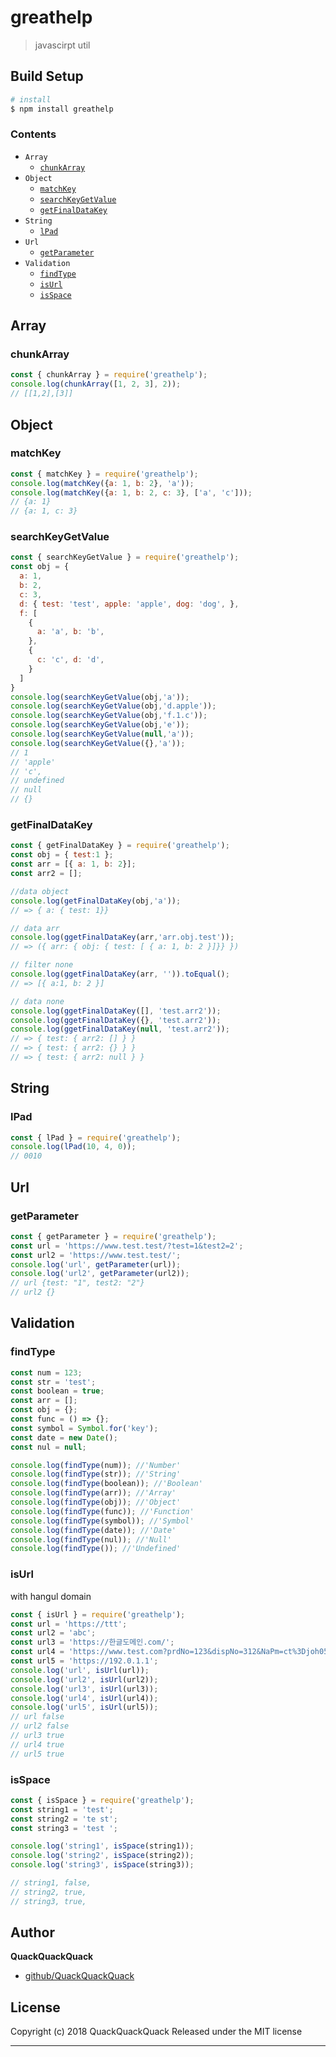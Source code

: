 # greathelp

> javascirpt util

## Build Setup

``` bash
# install
$ npm install greathelp
```
### **Contents**
* `Array`
  * [`chunkArray`](#chunkArray)
* `Object`
  * [`matchKey`](#matchKey)
  * [`searchKeyGetValue`](#searchKeyGetValue)
  * [`getFinalDataKey`](#getFinalDataKey)
* `String`
  * [`lPad`](#lPad)
* `Url`
  * [`getParameter`](#getParameter)
* `Validation`
    * [`findType`](#findType)
    * [`isUrl`](#isUrl)
    * [`isSpace`](#isSpace)

## Array
### chunkArray
```js
const { chunkArray } = require('greathelp');
console.log(chunkArray([1, 2, 3], 2));
// [[1,2],[3]]
```

## Object
### matchKey
```js
const { matchKey } = require('greathelp');
console.log(matchKey({a: 1, b: 2}, 'a'));
console.log(matchKey({a: 1, b: 2, c: 3}, ['a', 'c']));
// {a: 1}
// {a: 1, c: 3}
```
### searchKeyGetValue
```js
const { searchKeyGetValue } = require('greathelp');
const obj = {
  a: 1,
  b: 2,
  c: 3,
  d: { test: 'test', apple: 'apple', dog: 'dog', },
  f: [
    {
      a: 'a', b: 'b',
    },
    {
      c: 'c', d: 'd',
    }
  ]
}
console.log(searchKeyGetValue(obj,'a'));
console.log(searchKeyGetValue(obj,'d.apple'));
console.log(searchKeyGetValue(obj,'f.1.c'));
console.log(searchKeyGetValue(obj,'e'));
console.log(searchKeyGetValue(null,'a'));
console.log(searchKeyGetValue({},'a'));
// 1
// 'apple'
// 'c',
// undefined
// null
// {}
```

### getFinalDataKey
```js
const { getFinalDataKey } = require('greathelp');
const obj = { test:1 };
const arr = [{ a: 1, b: 2}];
const arr2 = [];

//data object
console.log(getFinalDataKey(obj,'a'));
// => { a: { test: 1}}

// data arr
console.log(ggetFinalDataKey(arr,'arr.obj.test'));
// => ({ arr: { obj: { test: [ { a: 1, b: 2 }]}} })

// filter none    
console.log(ggetFinalDataKey(arr, '')).toEqual();
// => [{ a:1, b: 2 }]

// data none    
console.log(ggetFinalDataKey([], 'test.arr2'));
console.log(ggetFinalDataKey({}, 'test.arr2'));
console.log(ggetFinalDataKey(null, 'test.arr2'));
// => { test: { arr2: [] } }
// => { test: { arr2: {} } }
// => { test: { arr2: null } }

```

## String
### lPad

```js
const { lPad } = require('greathelp');
console.log(lPad(10, 4, 0));
// 0010
```

## Url
### getParameter

```js
const { getParameter } = require('greathelp');
const url = 'https://www.test.test/?test=1&test2=2';
const url2 = 'https://www.test.test/';
console.log('url', getParameter(url));
console.log('url2', getParameter(url2));
// url {test: "1", test2: "2"}
// url2 {}
```

## Validation
### findType

```js
const num = 123;
const str = 'test';
const boolean = true;
const arr = [];
const obj = {};
const func = () => {};
const symbol = Symbol.for('key');
const date = new Date();
const nul = null;

console.log(findType(num)); //'Number'
console.log(findType(str)); //'String'
console.log(findType(boolean)); //'Boolean'
console.log(findType(arr)); //'Array'
console.log(findType(obj)); //'Object'
console.log(findType(func)); //'Function'
console.log(findType(symbol)); //'Symbol'
console.log(findType(date)); //'Date'
console.log(findType(nul)); //'Null'
console.log(findType()); //'Undefined'
```

### isUrl
with hangul domain

```js
const { isUrl } = require('greathelp');
const url = 'https://ttt';
const url2 = 'abc';
const url3 = 'https://한글도메인.com/';
const url4 = 'https://www.test.com?prdNo=123&dispNo=312&NaPm=ct%3Djoh05t74%7Cci%3D71cf11951';
const url5 = 'https://192.0.1.1';
console.log('url', isUrl(url));
console.log('url2', isUrl(url2));
console.log('url3', isUrl(url3));
console.log('url4', isUrl(url4));
console.log('url5', isUrl(url5));
// url false
// url2 false
// url3 true
// url4 true
// url5 true
```

### isSpace
```js
const { isSpace } = require('greathelp');
const string1 = 'test';
const string2 = 'te st';
const string3 = 'test ';

console.log('string1', isSpace(string1));
console.log('string2', isSpace(string2));
console.log('string3', isSpace(string3));

// string1, false,
// string2, true,
// string3, true,
```


## Author

**QuackQuackQuack**

+ [github/QuackQuackQuack](https://github.com/QuackQuackQuack)

## License
Copyright (c) 2018 QuackQuackQuack
Released under the MIT license

***

